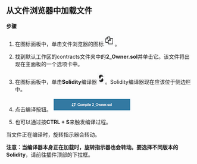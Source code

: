 ## 从文件浏览器中加载文件
**步骤**

1. 在图标面板中，单击文件浏览器的图标![file explorer icon](https://raw.githubusercontent.com/ethereum/remix-workshops/master/Basics/load_and_compile/images/files1.png "file explorer icon")。

2. 找到默认工作区的contracts文件夹中的**2_Owner.sol**并单击它。该文件将出现在主面板的一个选项卡中。

3. 在图标面板中，单击**Solidity**编译器![solidity compiler icon](https://raw.githubusercontent.com/ethereum/remix-workshops/master/Basics/load_and_compile/images/solidity1.png "solidity compiler icon")。Solidity编译器现在应该位于侧边栏中。

4. 点击编译按钮。
![compile 2_owner](https://raw.githubusercontent.com/ethereum/remix-workshops/master/Basics/load_and_compile/images/compile2owner.png "compile 2_Owner") 

5. 也可以通过按**CTRL + S**来触发编译过程。

当文件正在编译时，旋转指示器会转动。

**注意：**当编译器本身正在加载时，旋转指示器也会转动。要选择**不同版本的Solidity**，请前往插件顶部的下拉框。
